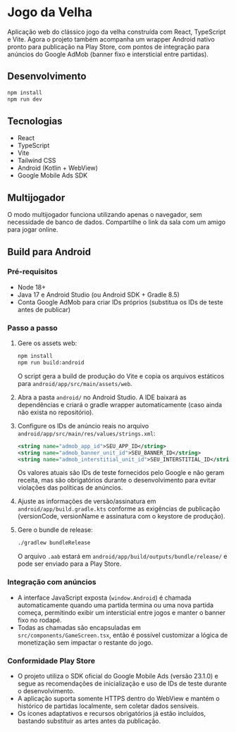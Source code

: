 # Jogo da Velha

Aplicação web do clássico jogo da velha construída com React, TypeScript e Vite.
Agora o projeto também acompanha um wrapper Android nativo pronto para publicação
na Play Store, com pontos de integração para anúncios do Google AdMob (banner fixo
e intersticial entre partidas).

## Desenvolvimento

```sh
npm install
npm run dev
```

## Tecnologias

- React
- TypeScript
- Vite
- Tailwind CSS
- Android (Kotlin + WebView)
- Google Mobile Ads SDK

## Multijogador

O modo multijogador funciona utilizando apenas o navegador, sem necessidade de banco de dados.
Compartilhe o link da sala com um amigo para jogar online.

## Build para Android

### Pré-requisitos

- Node 18+
- Java 17 e Android Studio (ou Android SDK + Gradle 8.5)
- Conta Google AdMob para criar IDs próprios (substitua os IDs de teste antes de publicar)

### Passo a passo

1. Gere os assets web:

   ```sh
   npm install
   npm run build:android
   ```

   O script gera a build de produção do Vite e copia os arquivos estáticos para
   `android/app/src/main/assets/web`.

2. Abra a pasta `android/` no Android Studio. A IDE baixará as dependências e
   criará o gradle wrapper automaticamente (caso ainda não exista no repositório).

3. Configure os IDs de anúncio reais no arquivo `android/app/src/main/res/values/strings.xml`:

   ```xml
   <string name="admob_app_id">SEU_APP_ID</string>
   <string name="admob_banner_unit_id">SEU_BANNER_ID</string>
   <string name="admob_interstitial_unit_id">SEU_INTERSTITIAL_ID</string>
   ```

   Os valores atuais são IDs de teste fornecidos pelo Google e não geram receita,
   mas são obrigatórios durante o desenvolvimento para evitar violações das
   políticas de anúncios.

4. Ajuste as informações de versão/assinatura em `android/app/build.gradle.kts`
   conforme as exigências de publicação (versionCode, versionName e assinatura
   com o keystore de produção).

5. Gere o bundle de release:

   ```sh
   ./gradlew bundleRelease
   ```

   O arquivo `.aab` estará em `android/app/build/outputs/bundle/release/` e pode
   ser enviado para a Play Store.

### Integração com anúncios

- A interface JavaScript exposta (`window.Android`) é chamada automaticamente
  quando uma partida termina ou uma nova partida começa, permitindo exibir um
  intersticial entre jogos e manter o banner fixo no rodapé.
- Todas as chamadas são encapsuladas em `src/components/GameScreen.tsx`, então é
  possível customizar a lógica de monetização sem impactar o restante do jogo.

### Conformidade Play Store

- O projeto utiliza o SDK oficial do Google Mobile Ads (versão 23.1.0) e segue
  as recomendações de inicialização e uso de IDs de teste durante o
  desenvolvimento.
- A aplicação suporta somente HTTPS dentro do WebView e mantém o histórico de
  partidas localmente, sem coletar dados sensíveis.
- Os ícones adaptativos e recursos obrigatórios já estão incluídos, bastando
  substituir as artes antes da publicação.

